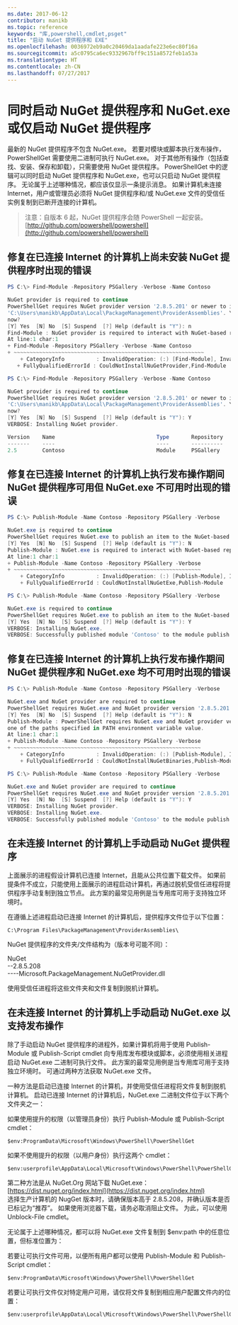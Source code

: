 ```yaml
---
ms.date: 2017-06-12
contributor: manikb
ms.topic: reference
keywords: "库,powershell,cmdlet,psget"
title: "启动 NuGet 提供程序和 EXE"
ms.openlocfilehash: 0036972eb9a0c20469da1aadafe223e6ec80f16a
ms.sourcegitcommit: a5c0795ca6ec9332967bff9c151a8572feb1a53a
ms.translationtype: HT
ms.contentlocale: zh-CN
ms.lasthandoff: 07/27/2017
---
```

# <a name="bootstrap-both-nuget-provider-and-nugetexe-or-bootstrap-only-nuget-provider"></a>同时启动 NuGet 提供程序和 NuGet.exe 或仅启动 NuGet 提供程序

最新的 NuGet 提供程序不包含 NuGet.exe。
若要对模块或脚本执行发布操作，PowerShellGet 需要使用二进制可执行 NuGet.exe。
对于其他所有操作（包括查找、安装、保存和卸载），只需要使用 NuGet 提供程序。
PowerShellGet 中的逻辑可以同时启动 NuGet 提供程序和 NuGet.exe，也可以只启动 NuGet 提供程序。
无论属于上述哪种情况，都应该仅显示一条提示消息。
如果计算机未连接 Internet，用户或管理员必须将 NuGet 提供程序和/或 NuGet.exe 文件的受信任实例复制到已断开连接的计算机。

>注意：自版本 6 起，NuGet 提供程序会随 PowerShell 一起安装。 [http://github.com/powershell/powershell](http://github.com/powershell/powershell)

## <a name="resolving-error-when-the-nuget-provider-has-not-been-installed-on-a-machine-that-is-internet-connected"></a>修复在已连接 Internet 的计算机上尚未安装 NuGet 提供程序时出现的错误

```powershell
PS C:\> Find-Module -Repository PSGallery -Verbose -Name Contoso

NuGet provider is required to continue
PowerShellGet requires NuGet provider version '2.8.5.201' or newer to interact with NuGet-based repositories. The NuGet provider must be available in 'C:\Program Files\PackageManagement\ProviderAssemblies' or
'C:\Users\manikb\AppData\Local\PackageManagement\ProviderAssemblies'. You can also install the NuGet provider by running 'Install-PackageProvider -Name NuGet -MinimumVersion 2.8.5.201 -Force'. Do you want PowerShellGet to install and import the NuGet provider
now?
[Y] Yes  [N] No  [S] Suspend  [?] Help (default is "Y"): n
Find-Module : NuGet provider is required to interact with NuGet-based repositories. Please ensure that '2.8.5.201' or newer version of NuGet provider is installed.
At line:1 char:1
+ Find-Module -Repository PSGallery -Verbose -Name Contoso
+ ~~~~~~~~~~~~~~~~~~~~~~~~~~~~~~~~~~~~~~~~~~~~~~~~~~~~~~~~~~~~
    + CategoryInfo          : InvalidOperation: (:) [Find-Module], InvalidOperationException
   + FullyQualifiedErrorId : CouldNotInstallNuGetProvider,Find-Module

PS C:\> Find-Module -Repository PSGallery -Verbose -Name Contoso

NuGet provider is required to continue
PowerShellGet requires NuGet provider version '2.8.5.201' or newer to interact with NuGet-based repositories. The NuGet provider must be available in 'C:\Program Files\PackageManagement\ProviderAssemblies' or
'C:\Users\manikb\AppData\Local\PackageManagement\ProviderAssemblies'. You can also install the NuGet provider by running 'Install-PackageProvider -Name NuGet -MinimumVersion 2.8.5.201 -Force'. Do you want PowerShellGet to install and import the NuGet provider
now?
[Y] Yes  [N] No  [S] Suspend  [?] Help (default is "Y"): Y
VERBOSE: Installing NuGet provider.

Version    Name                                Type       Repository           Description
-------    ----                                ----       ----------           -----------
2.5        Contoso                             Module     PSGallery        Contoso module
```
## <a name="resolving-error-when-the-nuget-provider-is-available-and-nugetexe-is-not-available-during-the-publish-operation-on-a-machine-that-is-internet-connected"></a>修复在已连接 Internet 的计算机上执行发布操作期间 NuGet 提供程序可用但 NuGet.exe 不可用时出现的错误

```powershell
PS C:\> Publish-Module -Name Contoso -Repository PSGallery -Verbose

NuGet.exe is required to continue
PowerShellGet requires NuGet.exe to publish an item to the NuGet-based repositories. NuGet.exe must be available under one of the paths specified in PATH environment variable value. Do you want PowerShellGet to install NuGet.exe now?
[Y] Yes  [N] No  [S] Suspend  [?] Help (default is "Y"): N
Publish-Module : NuGet.exe is required to interact with NuGet-based repositories. Please ensure that NuGet.exe is available under one of the paths specified in PATH environment variable value.
At line:1 char:1
+ Publish-Module -Name Contoso -Repository PSGallery -Verbose
+ ~~~~~~~~~~~~~~~~~~~~~~~~~~~~~~~~~~~~~~~~~~~~~~~~~~~~~~~~~~~
    + CategoryInfo          : InvalidOperation: (:) [Publish-Module], InvalidOperationException
    + FullyQualifiedErrorId : CouldNotInstallNuGetExe,Publish-Module

PS C:\> Publish-Module -Name Contoso -Repository PSGallery -Verbose

NuGet.exe is required to continue
PowerShellGet requires NuGet.exe to publish an item to the NuGet-based repositories. NuGet.exe must be available under one of the paths specified in PATH environment variable value. Do you want PowerShellGet to install NuGet.exe now?
[Y] Yes  [N] No  [S] Suspend  [?] Help (default is "Y"): Y
VERBOSE: Installing NuGet.exe.
VERBOSE: Successfully published module 'Contoso' to the module publish location 'https://www.powershellgallery.com/api/v2/'. Please allow few minutes for 'Contoso' to show up in the search results.
```

## <a name="resolving-error-when-both-nuget-provider-and-nugetexe-are-not-available-during-the-publish-operation-on-a-machine-that-is-internet-connected"></a>修复在已连接 Internet 的计算机上执行发布操作期间 NuGet 提供程序和 NuGet.exe 均不可用时出现的错误

```powershell
PS C:\> Publish-Module -Name Contoso -Repository PSGallery -Verbose

NuGet.exe and NuGet provider are required to continue
PowerShellGet requires NuGet.exe and NuGet provider version '2.8.5.201' or newer to interact with the NuGet-based repositories. Do you want PowerShellGet to install both NuGet.exe and NuGet provider now?
[Y] Yes  [N] No  [S] Suspend  [?] Help (default is "Y"): N
Publish-Module : PowerShellGet requires NuGet.exe and NuGet provider version '2.8.5.201' or newer to interact with the NuGet-based repositories. Please ensure that '2.8.5.201' or newer version of NuGet provider is installed and NuGet.exe is available under 
one of the paths specified in PATH environment variable value.
At line:1 char:1
+ Publish-Module -Name Contoso -Repository PSGallery -Verbose
+ ~~~~~~~~~~~~~~~~~~~~~~~~~~~~~~~~~~~~~~~~~~~~~~~~~~~~~~~~~~~
    + CategoryInfo          : InvalidOperation: (:) [Publish-Module], InvalidOperationException
    + FullyQualifiedErrorId : CouldNotInstallNuGetBinaries,Publish-Module

PS C:\> Publish-Module -Name Contoso -Repository PSGallery -Verbose

NuGet.exe and NuGet provider are required to continue
PowerShellGet requires NuGet.exe and NuGet provider version '2.8.5.201' or newer to interact with the NuGet-based repositories. Do you want PowerShellGet to install both NuGet.exe and NuGet provider now?
[Y] Yes  [N] No  [S] Suspend  [?] Help (default is "Y"): Y
VERBOSE: Installing NuGet provider.
VERBOSE: Installing NuGet.exe.
VERBOSE: Successfully published module 'Contoso' to the module publish location 'https://www.powershellgallery.com/api/v2/'. Please allow few minutes for 'Contoso' to show up in the search results.
```

## <a name="manually-bootstrapping-the-nuget-provider-on-a-machine-that-is-not-connected-to-the-internet"></a>在未连接 Internet 的计算机上手动启动 NuGet 提供程序

上面展示的进程假设计算机已连接 Internet，且能从公共位置下载文件。
如果前提条件不成立，只能使用上面展示的进程启动计算机，再通过脱机受信任进程将提供程序手动复制到独立节点。
此方案的最常见用例是当专用库可用于支持独立环境时。

在遵循上述进程启动已连接 Internet 的计算机后，提供程序文件位于以下位置：
```
C:\Program Files\PackageManagement\ProviderAssemblies\
```

NuGet 提供程序的文件夹/文件结构为（版本号可能不同）：

NuGet<br>
--2.8.5.208<br>
----Microsoft.PackageManagement.NuGetProvider.dll

使用受信任进程将这些文件夹和文件复制到脱机计算机。

## <a name="manually-bootstrapping-nugetexe-to-support-publish-operations-on-a-machine-that-is-not-connected-to-the-internet"></a>在未连接 Internet 的计算机上手动启动 NuGet.exe 以支持发布操作

除了手动启动 NuGet 提供程序的进程外，如果计算机将用于使用 Publish-Module 或 Publish-Script cmdlet 向专用库发布模块或脚本，必须使用相关进程启动 NuGet.exe 二进制可执行文件。
此方案的最常见用例是当专用库可用于支持独立环境时。
可通过两种方法获取 NuGet.exe 文件。

一种方法是启动已连接 Internet 的计算机，并使用受信任进程将文件复制到脱机计算机。
启动已连接 Internet 的计算机后，NuGet.exe 二进制文件位于以下两个文件夹之一：

如果使用提升的权限（以管理员身份）执行 Publish-Module 或 Publish-Script cmdlet：
```
$env:ProgramData\Microsoft\Windows\PowerShell\PowerShellGet
```

如果不使用提升的权限（以用户身份）执行这两个 cmdlet：
```
$env:userprofile\AppData\Local\Microsoft\Windows\PowerShell\PowerShellGet\
```

第二种方法是从 NuGet.Org 网站下载 NuGet.exe：[https://dist.nuget.org/index.html](https://dist.nuget.org/index.html)<br>
选择生产计算机的 NugGet 版本时，请确保版本高于 2.8.5.208，并确认版本是否已标记为“推荐”。
如果使用浏览器下载，请务必取消阻止文件。
为此，可以使用 Unblock-File cmdlet。

无论属于上述哪种情况，都可以将 NuGet.exe 文件复制到 $env:path 中的任意位置，但标准位置为：

若要让可执行文件可用，以便所有用户都可以使用 Publish-Module 和 Publish-Script cmdlet：
```
$env:ProgramData\Microsoft\Windows\PowerShell\PowerShellGet
```

若要让可执行文件仅对特定用户可用，请仅将文件复制到相应用户配置文件内的位置：
```
$env:userprofile\AppData\Local\Microsoft\Windows\PowerShell\PowerShellGet\
```

